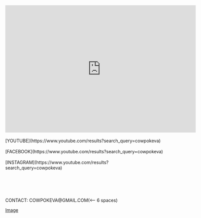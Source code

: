 <iframe width="600" height="400" src="https://www.youtube.com/embed/eppiVEbUGgk" title="YouTube video player" frameborder="0" allow="accelerometer; autoplay; clipboard-write; encrypted-media; gyroscope; picture-in-picture" allowfullscreen></iframe> 
<br></br>
[YOUTUBE](https://www.youtube.com/results?search_query=cowpokeva)
<br></br>
[FACEBOOK](https://www.youtube.com/results?search_query=cowpokeva) 
<br></br>
[INSTAGRAM](https://www.youtube.com/results?search_query=cowpokeva) 
<br></br>
<br></br>
<br></br>
CONTACT: COWPOKEVA@GMAIL.COM(<-- 6 spaces)










[Image](src)
